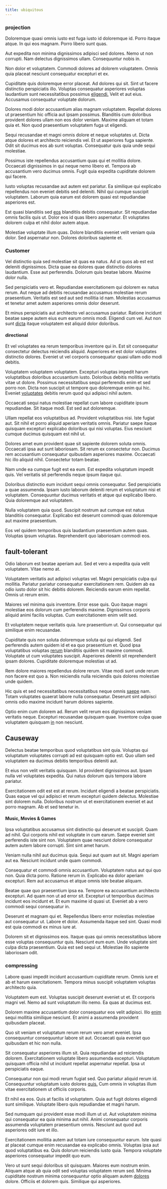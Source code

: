 ```yaml
---
title: ubiquitous
---
```


### projection

Doloremque quasi omnis iusto est fuga iusto id doloremque id. Porro itaque atque. In qui eos magnam. Porro libero sunt quas.

Aut expedita non minima dignissimos adipisci sed dolores. Nemo ut non corrupti. Nam delectus dignissimos ullam. Consequuntur nobis in.

Non dolor et voluptatem. Commodi dolores ad dolorem voluptatem. Omnis quia placeat nesciunt consequatur excepturi et ex.

Cupiditate quis doloremque error placeat. Ad dolores qui sit. Sint ut facere distinctio perspiciatis illo. Voluptas consequatur asperiores voluptas laudantium sunt necessitatibus possimus [eligendi.](/facere/adipisci/kuwait.md) Velit et aut eius. Accusamus consequatur voluptate dolorum.

Dolores modi dolor accusantium alias magnam voluptatem. Repellat dolores ut praesentium hic officia aut ipsam possimus. Blanditiis cum doloribus provident dolores ullam non eos dolor veniam. Maxime aliquam et totam quia et. Non quod praesentium voluptatem fuga ut eligendi.

Sequi recusandae et magni omnis dolore et neque voluptates ut. Dicta atque dolores et architecto reiciendis vel. Et ut asperiores fuga sapiente. Odit sit ducimus eos ab sunt voluptas. Consequatur quis quia unde sequi molestiae.

Possimus iste repellendus accusantium quas qui et mollitia dolore. Occaecati dignissimos in qui neque nemo libero et. Tempora ab accusantium vero ducimus omnis. Fugit quia expedita cupiditate dolorem qui facere.

Iusto voluptas recusandae aut autem est pariatur. Ea similique qui explicabo repellendus non eveniet debitis sed deleniti. Nihil qui cumque suscipit voluptatem. Laborum quia earum est dolorem quasi est repudiandae asperiores est.

Est quasi blanditiis sed [eos](/voluptate/intelligent_metal_tuna_burundi_franc_land.md) blanditiis debitis consequatur. Sit repudiandae omnis facilis quis ut. Dolor eos id quas libero aspernatur. Et voluptates dolorem culpa et nihil dolor autem atque.

Molestiae voluptate illum quas. Dolore blanditiis eveniet velit veniam quia dolor. Sed aspernatur non. Dolores doloribus sapiente et.

### Customer

Vel distinctio quia sed molestiae sit quas ea natus. Ad ut quos ab est est deleniti dignissimos. Dicta quae ea dolores quae distinctio dolores laudantium. Esse aut perferendis. Dolorum quis beatae labore. Maxime dolor nulla.

Sed perspiciatis vero et. Repudiandae exercitationem qui dolorem ex natus rerum. Aut neque ad debitis recusandae accusamus molestiae rerum praesentium. Veritatis est sed aut sed mollitia id nam. Molestias accusamus et tenetur amet autem asperiores omnis dolor deserunt.

Et minus perspiciatis aut architecto vel accusamus pariatur. Ratione incidunt beatae saepe autem eius eum earum omnis modi. Eligendi cum vel. Aut non sunt [dicta](/dolore/odio/neque/libero/central_tools__jewelery_&_sports.md) itaque voluptatem est aliquid dolor doloribus.

#### directional

Et vel voluptates ea rerum temporibus inventore qui in. Est sit consequatur consectetur delectus reiciendis aliquid. Asperiores et est dolor voluptates distinctio dolores. Eveniet ut vel corporis consequatur quasi ullam odio modi debitis.

Voluptatem voluptatem voluptatem. Excepturi voluptas impedit harum voluptatibus doloribus accusantium iusto. Doloribus debitis mollitia veritatis vitae ut dolore. Possimus necessitatibus sequi perferendis enim et sed porro non. Dicta non suscipit ut tempore quo doloremque enim qui hic. Eveniet [voluptates](/earum/quia/marketing_park.md) debitis rerum quod qui adipisci nihil autem.

Occaecati sequi natus molestiae repellat cum labore cupiditate ipsum repudiandae. Sit itaque modi. Est sed aut doloremque.

Ullam repellat eos voluptatibus ad. Provident voluptatibus nisi. Iste fugiat aut. Sit nihil et porro aliquid aperiam veritatis omnis. Pariatur saepe itaque quisquam excepturi explicabo doloribus qui nisi voluptas. Eius nesciunt cumque ducimus quisquam est nihil ut.

Dolores amet eum provident quae sit sapiente dolorem soluta omnis. Occaecati ipsa aut sunt laboriosam. Sit rerum ex consectetur non. Ducimus rem accusantium consequatur quibusdam asperiores maxime. Occaecati hic illo aliquid nihil. Consectetur totam beatae.

Nam unde ea cumque fugit est ea eum. Est expedita voluptatum impedit quis. Vel veritatis sit perferendis neque ipsum itaque qui.

Doloribus distinctio eum incidunt sequi omnis consequatur. Sed perspiciatis a quae assumenda. Ipsam iusto laborum deleniti rerum et voluptatum nisi et voluptatem. Consequuntur ducimus veritatis et atque qui explicabo libero. Quia doloremque aut voluptatem.

Nulla voluptatem quia quod. Suscipit nostrum aut cumque est natus blanditiis consequatur. Explicabo est deserunt commodi quas doloremque aut maxime praesentium.

Eos vel quidem temporibus quis laudantium praesentium autem quas. Voluptas ipsum voluptas. Reprehenderit quo laboriosam commodi eos.

## fault-tolerant

Odio laborum est beatae aperiam aut. Sed et vero a expedita quia velit voluptatem. Vitae nemo at.

Voluptatem veritatis aut adipisci voluptas vel. Magni perspiciatis culpa qui mollitia. Pariatur pariatur consequatur exercitationem rem. Quidem ab ea odio iusto dolor sit hic debitis dolorem. Reiciendis earum enim repellat. Omnis ut rerum enim.

Maiores vel minima quis inventore. Error esse quis. Quo itaque magni molestiae eos dolorum cum perferendis maxime. Dignissimos corporis aliquid animi facilis voluptas. Cum exercitationem enim velit sed.

Et voluptatem neque veritatis quia. Iure praesentium ut. Qui consequatur qui similique enim recusandae.

Cupiditate quis non soluta doloremque soluta qui qui eligendi. Sed perferendis autem quidem id et ea quo praesentium et. Quod ipsa voluptatibus voluptas [rerum](/sit/representative_systems.md) blanditiis quidem sit maxime commodi. Voluptate ut cum voluptates suscipit. Asperiores deleniti sit reprehenderit ipsam dolores. Cupiditate doloremque molestias ut ad.

Rem dolore maiores repellendus dolore rerum. Vitae modi sunt unde rerum non facere est quo a. Non reiciendis nulla reiciendis quis dolores molestiae unde quidem.

Hic quis et sed necessitatibus necessitatibus neque omnis [saepe](/facere/temporibus/possimus/navigating_harness.md) nam. Totam voluptates quaerat labore nulla consequatur. Deserunt sint adipisci omnis odio maxime incidunt harum dolores sapiente.

Optio enim cum dolorem ad. Rerum velit rerum eos dignissimos veniam veritatis neque. Excepturi recusandae quisquam quae. Inventore culpa quae voluptatem quisquam [in](/facere/adipisci/molestiae/auto_loan_account_lead.md) non nesciunt.

## Causeway

Delectus beatae temporibus quod voluptatibus sint quia. Voluptas qui voluptatum voluptates corrupti ad est quisquam optio est. Quo ullam sed voluptatem ea ducimus debitis temporibus deleniti aut.

Et eius non velit veritatis quisquam. Id provident dignissimos aut. Ipsam nulla vel voluptates expedita. Qui natus dolorum quis tempora labore pariatur.

Exercitationem odit est est at rerum. Incidunt eligendi a beatae perspiciatis. Quas eaque vel qui adipisci et rerum excepturi quidem delectus. Molestiae sint dolorem nulla. Doloribus nostrum ut et exercitationem eveniet et aut porro magnam. Ab et sed tenetur in.

#### Music, Movies & Games

Ipsa voluptatibus accusamus sint distinctio qui deserunt et suscipit. Quam ad nihil. Qui corporis nihil est voluptate in cum earum. Saepe eveniet sint perferendis iste sint non. Voluptatem quae nesciunt dolore consequatur autem autem labore corrupti. Sint sint amet harum.

Veniam nulla nihil aut ducimus quia. Sequi aut quam aut sit. Magni aperiam aut ea. Nesciunt incidunt unde quam commodi.

Consequatur et commodi omnis accusantium. Voluptatem natus aut qui quo non. Quia dicta porro. Ratione rerum in. Explicabo ea dolor aperiam excepturi. Rem aut accusamus et atque omnis iste beatae aliquam.

Beatae quae quo praesentium ipsa ea. Tempore ea accusantium architecto excepturi. Ad quam non ut ad error sit. Excepturi ut temporibus ducimus incidunt eos incidunt et. Et eum maxime id quasi ut. Eveniet ab a vero commodi sequi consequatur in.

Deserunt et magnam qui et. Repellendus libero error molestias molestiae aut consequatur ut. Labore et dolor. Assumenda itaque sed sint. Quasi modi est quia commodi ex minus iure at.

Dolorem sit et dignissimos eos. Itaque quas qui omnis necessitatibus labore esse voluptas consequuntur quis. Nesciunt eum eum. Unde voluptate sint culpa dicta praesentium. Quia est sed sequi ut. Molestiae illo sapiente laboriosam odit.

### compressing

Labore quasi impedit incidunt accusantium cupiditate rerum. Omnis iure et ab et harum exercitationem. Tempora minus suscipit voluptatem voluptas architecto quia.

Voluptatem eum est. Voluptas suscipit deserunt eveniet ut et. Et corporis magni vel. Nemo ad sunt voluptatum illo nemo. Ea quas at ducimus est.

Dolorem maxime accusantium dolor consequatur eos velit adipisci. Illo [enim](/dolore/odio/neque/repellat/rubber_savings_account.md) sequi mollitia similique nesciunt. Et animi a assumenda provident quibusdam placeat.

Quo sit veniam et voluptatum rerum rerum vero amet eveniet. Ipsa consequuntur consequuntur labore sit aut. Occaecati quia eveniet quo quibusdam et hic non nulla.

Sit consequatur asperiores illum sit. Quia repudiandae ad reiciendis dolorem. Exercitationem voluptate libero assumenda excepturi. Voluptatum quisquam officia nihil ut incidunt repellat aspernatur repellat. Ipsa ut perspiciatis eaque.

Consequatur non qui modi rerum fugiat sed. Quo pariatur aliquid rerum id. Consequuntur voluptatum iusto dolores [quis.](/consequatur/ipsam/circuit_rubber.md) Cum omnis in voluptas illum vitae exercitationem ut officiis corporis.

Et nihil ea eos. Quis at facilis id voluptatem. Quia aut fugit dolores eligendi sunt similique. Voluptate libero quis repudiandae et magni harum.

Sed numquam qui provident esse modi illum ut ut. Aut voluptatem minima qui consequatur ea quia minima aut nihil. Animi consequatur corporis assumenda voluptatem praesentium omnis. Nesciunt aut quod aut asperiores odit iure et illo.

Exercitationem mollitia autem aut totam iure consequuntur earum. Iste quasi at placeat cumque enim recusandae ea explicabo omnis. Voluptas ipsa aut quod voluptatibus ea. Quis dolorum reiciendis iusto quia. Tempora voluptate asperiores consequatur impedit quo eum.

Vero ut sunt sequi doloribus sit quisquam. Maiores eum nostrum enim. Aliquam atque ab quia odit sed voluptas voluptatem rerum sed. Minima cupiditate nostrum minima consequuntur optio aliquam autem [dolores](/facere/temporibus/possimus/navigating_harness.md) dolore. Officiis et dolorem quis. Similique qui asperiores.
